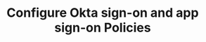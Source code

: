 ---
title: Configure Okta sign-on and app sign-on Policies
excerpt: How to configure a global session policy and authentication policies.
layout: Guides
sections:
 - main
---